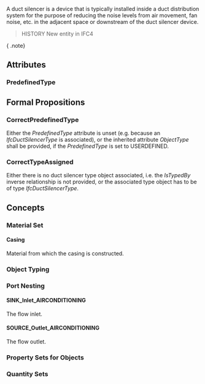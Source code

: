 A duct silencer is a device that is typically installed inside a duct distribution system for the purpose of reducing the noise levels from air movement, fan noise, etc. in the adjacent space or downstream of the duct silencer device.

<!-- end of short definition -->


> HISTORY New entity in IFC4

{ .note}
>

## Attributes

### PredefinedType


## Formal Propositions

### CorrectPredefinedType
Either the _PredefinedType_ attribute is unset (e.g. because an _IfcDuctSilencerType_ is associated), or the inherited attribute _ObjectType_ shall be provided, if the _PredefinedType_ is set to USERDEFINED.

### CorrectTypeAssigned
Either there is no duct silencer type object associated, i.e. the _IsTypedBy_ inverse relationship is not provided, or the associated type object has to be of type _IfcDuctSilencerType_.

## Concepts

### Material Set



#### Casing

Material from which the casing is constructed.

### Object Typing



### Port Nesting



#### SINK_Inlet_AIRCONDITIONING

The flow inlet.

#### SOURCE_Outlet_AIRCONDITIONING

The flow outlet.

### Property Sets for Objects



### Quantity Sets



